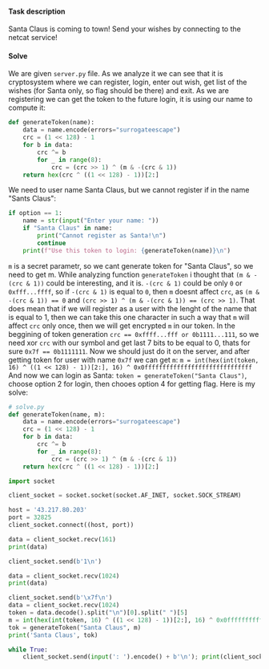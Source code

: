 #### Task description
Santa Claus is coming to town! Send your wishes by connecting to the netcat service!

#### Solve
We are given `server.py` file. As we analyze it we can see that it is cryptosystem where we can register, login, enter out wish, get list of the wishes (for Santa only, so flag should be there) and exit.
As we are registering we can get the token to the future login, it is using our name to compute it:
```python
def generateToken(name):
    data = name.encode(errors="surrogateescape")
    crc = (1 << 128) - 1
    for b in data:
        crc ^= b
        for _ in range(8):
            crc = (crc >> 1) ^ (m & -(crc & 1))
    return hex(crc ^ ((1 << 128) - 1))[2:]
```
We need to user name Santa Claus, but we cannot register if in the name "Sants Claus":
```python
if option == 1:
	name = str(input("Enter your name: "))
	if "Santa Claus" in name:
		print("Cannot register as Santa!\n")
		continue
	print(f"Use this token to login: {generateToken(name)}\n")
```
`m` is a secret parametr, so we cant generate token for "Santa Claus", so we need to get m. While analyzing function `generateToken` i thought that `(m & -(crc & 1))` could be interesting, and it is.
`-(crc & 1)` could be only `0` or `0xfff...ffff`, so if `-(crc & 1)` is equal to `0`, then `m` doesnt affect `crc`, as `(m & -(crc & 1)) == 0` and `(crc >> 1) ^ (m & -(crc & 1)) == (crc >> 1)`.
That does mean that if we will register as a user with the lenght of the name that is equal to 1, then we can take this one character in such a way that `m` will affect `crc` only once, then we will get encrypted `m` in our token.
In the beggining of token generation `crc == 0xffff...fff or 0b1111...111`, so we need xor `crc` with our symbol and get last 7 bits to be equal to 0, thats for sure `0x7f == 0b1111111`.
Now we should just do it on the server, and after getting token for user with name `0x7f` we can get `m`: `m = int(hex(int(token, 16) ^ ((1 << 128) - 1))[2:], 16) ^ 0x0ffffffffffffffffffffffffffffff`
And now we can login as Santa: `token = generateToken("Santa Claus")`, choose option 2 for login, then chooes option 4 for getting flag.
Here is my solve:
```python
# solve.py
def generateToken(name, m):
    data = name.encode(errors="surrogateescape")
    crc = (1 << 128) - 1
    for b in data:
        crc ^= b
        for _ in range(8):
            crc = (crc >> 1) ^ (m & -(crc & 1))
    return hex(crc ^ ((1 << 128) - 1))[2:]  

import socket

client_socket = socket.socket(socket.AF_INET, socket.SOCK_STREAM)

host = '43.217.80.203'
port = 32825  
client_socket.connect((host, port))

data = client_socket.recv(161)
print(data)

client_socket.send(b'1\n')

data = client_socket.recv(1024)
print(data)

client_socket.send(b'\x7f\n')
data = client_socket.recv(1024)
token = data.decode().split("\n")[0].split(" ")[5]
m = int(hex(int(token, 16) ^ ((1 << 128) - 1))[2:], 16) ^ 0x0ffffffffffffffffffffffffffffff
tok = generateToken("Santa Claus", m)
print('Santa Claus', tok)

while True:
    client_socket.send(input(': ').encode() + b'\n'); print(client_socket.recv(1024))
```

